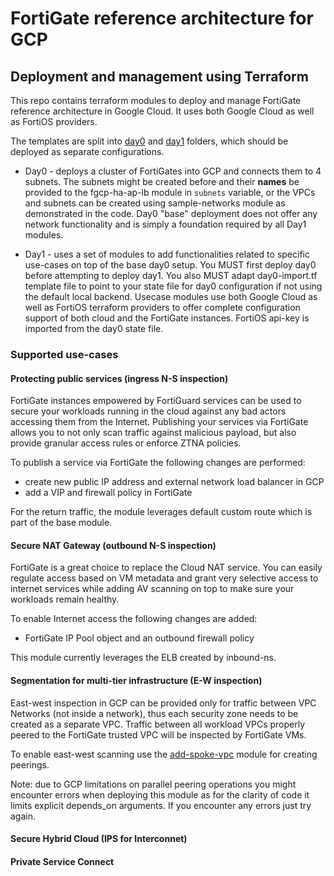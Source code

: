# FortiGate reference architecture for GCP
## Deployment and management using Terraform

This repo contains terraform modules to deploy and manage FortiGate reference architecture in Google Cloud. It uses both Google Cloud as well as FortiOS providers.

The templates are split into [day0](day0/) and [day1](day1/) folders, which should be deployed as separate configurations.

* Day0 - deploys a cluster of FortiGates into GCP and connects them to 4 subnets. The subnets might be created before and their **names** be provided to the fgcp-ha-ap-lb module in `subnets` variable, or the VPCs and subnets can be created using sample-networks module as demonstrated in the code. Day0 "base" deployment does not offer any network functionality and is simply a foundation required by all Day1 modules.

* Day1 - uses a set of modules to add functionalities related to specific use-cases on top of the base day0 setup. You MUST first deploy day0 before attempting to deploy day1. You also MUST adapt day0-import.tf template file to point to your state file for day0 configuration if not using the default local backend. Usecase modules use both Google Cloud as well as FortiOS terraform providers to offer complete configuration support of both cloud and the FortiGate instances. FortiOS api-key is imported from the day0 state file.


### Supported use-cases
#### Protecting public services (ingress N-S inspection)
[](modules/usecases/inbound-ns)

FortiGate instances empowered by FortiGuard services can be used to secure your workloads running in the cloud against any bad actors accessing them from the Internet. Publishing your services via FortiGate allows you to not only scan traffic against malicious payload, but also provide granular access rules or enforce ZTNA policies.

To publish a service via FortiGate the following changes are performed:
- create new public IP address and external network load balancer in GCP
- add a VIP and firewall policy in FortiGate

For the return traffic, the module leverages default custom route which is part of the base module.

#### Secure NAT Gateway (outbound N-S inspection)
[](modules/usecases/outbound-ns)

FortiGate is a great choice to replace the Cloud NAT service. You can easily regulate access based on VM metadata and grant very selective access to internet services while adding AV scanning on top to make sure your workloads remain healthy.

To enable Internet access the following changes are added:
- FortiGate IP Pool object and an outbound firewall policy

This module currently leverages the ELB created by inbound-ns.

#### Segmentation for multi-tier infrastructure (E-W inspection)

East-west inspection in GCP can be provided only for traffic between VPC Networks (not inside a network), thus each security zone needs to be created as a separate VPC. Traffic between all workload VPCs properly peered to the FortiGate trusted VPC will be inspected by FortiGate VMs.

To enable east-west scanning use the [add-spoke-vpc](modules/usecases/add-spoke-vpc) module for creating peerings.

Note: due to GCP limitations on parallel peering operations you might encounter errors when deploying this module as for the clarity of code it limits explicit depends_on arguments. If you encounter any errors just try again.

#### Secure Hybrid Cloud (IPS for Interconnet)

#### Private Service Connect

